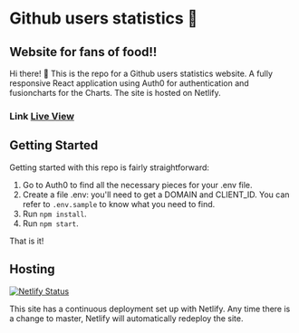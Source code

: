 # Github users statistics  🍲

## Website for fans of food!!

Hi there! 👋  This is the repo for a Github users statistics website. A fully responsive React application using Auth0 for authentication and fusioncharts for the Charts. The site is hosted on Netlify.


### Link [Live View](https://github-users-statistics.netlify.app/)

## Getting Started

Getting started with this repo is fairly straightforward:

1. Go to Auth0 to find all the necessary pieces for your .env file.
2. Create a file .env: you'll need to get a DOMAIN and CLIENT_ID. You can refer to `.env.sample` to know what you need to find.
3. Run `npm install`.
4. Run `npm start`.

That is it!

## Hosting

[![Netlify Status](https://api.netlify.com/api/v1/badges/c6ab75d8-c5c5-4237-9ae8-c2320b3e7cac/deploy-status)](https://app.netlify.com/sites/github-users-statistics/deploys)

This site has a continuous deployment set up with Netlify. Any time there is a change to master, Netlify will automatically redeploy the site. 
